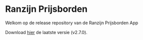 # Ranzijn Prijsborden

Welkom op de release repository van de Ranzijn Prijsborden App

Download [hier](https://github.com/daanvandenhoek/Ranzijn-Prijsborden-Release/releases/download/2.7.0/Ranzijn.Prijsborden.2.7.0.apk) de laatste versie (v2.7.0).
